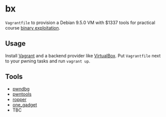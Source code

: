 # bx 

`Vagrantfile` to provision a Debian 9.5.0 VM with $1337 tools for practical course [binary exploitation](https://kirschju.re/teaching).

## Usage

Install [Vagrant](https://www.vagrantup.com/intro/getting-started/install.html) and a backend provider like [VirtualBox](https://www.virtualbox.org/wiki/Downloads). Put `Vagrantfile` next to your pwning tasks and run `vagrant up`.

## Tools

* [pwndbg](https://github.com/pwndbg/pwndbg)
* [pwntools](https://github.com/arthaud/python3-pwntools)
* [ropper](https://github.com/sashs/Ropper)
* [one\_gadget](https://github.com/david942j/one_gadget)
* TBC

